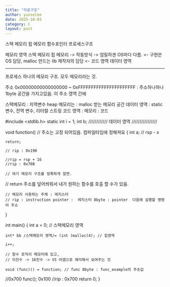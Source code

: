```yaml
---
title: "자료구조"
author: yunselee
date: 2025-10-03
category: C
layout: post
---
```


스택 메모리
힙 메모리
함수포인터
프로세스구조
 
메모리 영역
스택 메모리
힙 메모리 -> 작동방식 -> 엄밀하겐 OS마다 다름. <- 구현은 OS 담당, malloc 만드는 lib 제작자의 담당 <-
코드 영역
데이터 영역

------------------------------

프로세스 하나의 메모리 구조.
모두 메모리라는 것.


주소 0x00000000000000000 ~ 0xFFFFFFFFFFFFFFFFFFFFFF : 주소하나하나 1byte 공간을 가지고있음.
이 주소 영역 간에

스택메모리 : 지역변수
heap 메모리는 : malloc 받는 메모리 공간
데이터 영역 : static 변수, 전역 변수, 리터럴 스트링
코드 영역 : 메모리 : 코드



#include <stdlib.h>
static int i = 1;
int b;
//////////// 데이터 영역 ////////////////


void function() // 주소는 고정 되어있음. 컴파일타임에 정해져요
{
    int a; // rsp - x

    return;

    // rip : 0x190

    //rip = rsp + 16
    //rip : 0x708

    // 여기 메모리 구조를 정확하게 알면.
// return 주소를 덮어씌워서 내가 원하는 함수를 호출 할 수가 있음.


    // 메모리 사용하는 주체 : 레지스터
    // rip : instruction pointer :  레지스터 8byte : pointer  다음에 실행할 명령어 주소
}


int main()
{
    int a = 0; // 스택메모리 영역

    int* bb /스택메모리 영역/= (int )malloc(4); // 힙영역

    i++;

    // 함수 로직이 메모리에 있고, 
    // 이진수 -> 16진수 -> VS 어셈으로 해석해서 보여주는 것

    void (func)() = function; // func 8byte : func_example의 주솟값

//0x700    func(); 0x100
//rip : 0x700
    return 0;
}
